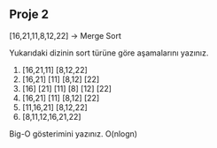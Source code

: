 ## Proje 2
[16,21,11,8,12,22] -> Merge Sort

Yukarıdaki dizinin sort türüne göre aşamalarını yazınız.
1. [16,21,11] [8,12,22]
2. [16,21] [11]   [8,12] [22]
3. [16] [21] [11]  [8] [12] [22]
4. [16,21] [11]    [8,12] [22]
5. [11,16,21]  [8,12,22]
6. [8,11,12,16,21,22]

Big-O gösterimini yazınız.
O(nlogn)
